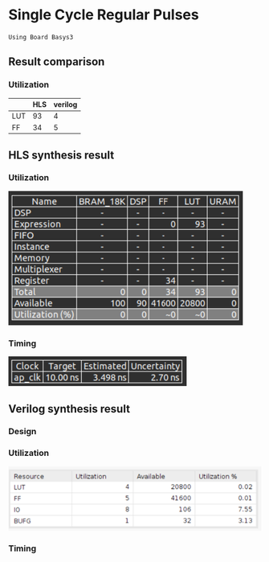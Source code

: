 # Single Cycle Regular Pulses
    Using Board Basys3
## Result comparison
### Utilization
|       | HLS   | verilog   |
| ----- | ----- | --------- |
| LUT   | 93    |      4    |
| FF    | 34    |      5    |

## HLS synthesis result
### Utilization
![Alt text](image-1.png)
### Timing
![Alt text](image.png)
## Verilog synthesis result
### Design
### Utilization
![Alt text](image-2.png)
### Timing
